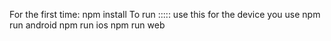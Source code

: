 For the first time:    npm install 
To run ::::: use this for the device you use 
npm run android
npm run ios
npm run web
